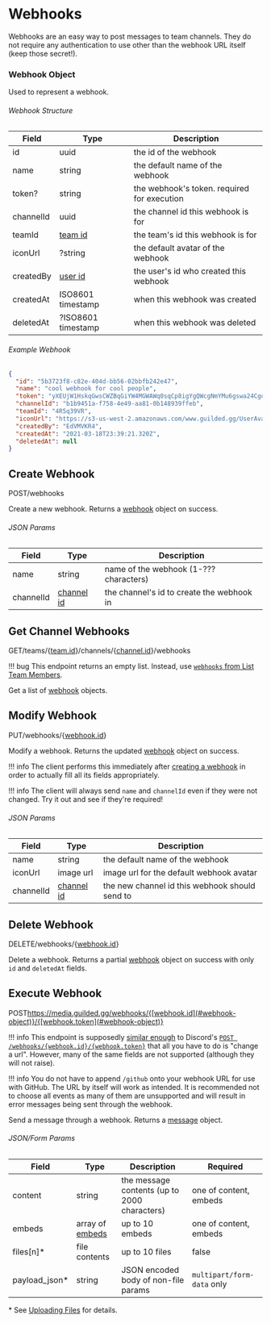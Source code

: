 # Webhooks

Webhooks are an easy way to post messages to team channels. They do not require any authentication to use other than the webhook URL itself (keep those secret!).

### Webhook Object

Used to represent a webhook.

###### Webhook Structure

| Field      | Type                                   | Description                                 |
|------------|----------------------------------------|---------------------------------------------|
| id         | uuid                                   | the id of the webhook                       |
| name       | string                                 | the default name of the webhook             |
| token?     | string                                 | the webhook's token. required for execution |
| channelId  | uuid                                   | the channel id this webhook is for          |
| teamId     | [team id](/resources/team#team-object) | the team's id this webhook is for           |
| iconUrl    | ?string                                | the default avatar of the webhook           |
| createdBy  | [user id](/resources/user#user-object) | the user's id who created this webhook      |
| createdAt  | ISO8601 timestamp                      | when this webhook was created               |
| deletedAt  | ?ISO8601 timestamp                     | when this webhook was deleted               |

###### Example Webhook

```json
{
  "id": "5b3723f8-c82e-404d-bb56-02bbfb242e47",
  "name": "cool webhook for cool people",
  "token": "yXEUjW1HskqGwsCWZBqGiYW4MGWAWq0sqCp8igYgQWcgNmYMu6gswa24CgoE2Akqk00YS8GYMkeqKUKKlAUYua",
  "channelId": "b1b9451a-f758-4e49-aa81-0b148939ffeb",
  "teamId": "4R5q39VR",
  "iconUrl": "https://s3-us-west-2.amazonaws.com/www.guilded.gg/UserAvatar/74bfc8be9425a926a1f48d9b078509bc-Large.png?w=450&h=450",
  "createdBy": "EdVMVKR4",
  "createdAt": "2021-03-18T23:39:21.320Z",
  "deletedAt": null
}
```

## Create Webhook
<span class="http-verb">POST</span><span class="http-path">/webhooks</span>

Create a new webhook. Returns a [webhook](#webhook-object) object on success.

###### JSON Params

| Field     | Type                                            | Description                               |
|-----------|-------------------------------------------------|-------------------------------------------|
| name      | string                                          | name of the webhook (1-??? characters)    |
| channelId | [channel id](/resources/channel#channel-object) | the channel's id to create the webhook in |

## Get Channel Webhooks
<span class="http-verb">GET</span><span class="http-path">/teams/{[team.id](/resources/team#team-object)}/channels/{[channel.id](/resources/channel#channel-object)}/webhooks</span>

!!! bug
    This endpoint returns an empty list. Instead, use [`webhooks` from List Team Members](/resources/team#list-team-members).

Get a list of [webhook](#webhook-object) objects.

## Modify Webhook
<span class="http-verb">PUT</span><span class="http-path">/webhooks/{[webhook.id](#webhook-object)}</span>

Modify a webhook. Returns the updated [webhook](#webhook-object) object on success.

!!! info
    The client performs this immediately after [creating a webhook](#create-webhook) in order to actually fill all its fields appropriately.

!!! info
    The client will always send `name` and `channelId` even if they were not changed. Try it out and see if they're required!

###### JSON Params

| Field      | Type                                            | Description                                        |
|------------|-------------------------------------------------|----------------------------------------------------|
| name       | string                                          | the default name of the webhook                    |
| iconUrl    | image url                                       | image url for the default webhook avatar           |
| channelId  | [channel id](/resources/channel#channel-object) | the new channel id this webhook should send to     |

## Delete Webhook
<span class="http-verb">DELETE</span><span class="http-path">/webhooks/{[webhook.id](#webhook-object)}</span>

Delete a webhook. Returns a partial [webhook](#webhook-object) object on success with only `id` and `deletedAt` fields.

## Execute Webhook
<span class="http-verb">POST</span><span class="http-path">https://media.guilded.gg/webhooks/{[webhook.id](#webhook-object)}/{[webhook.token](#webhook-object)}</span>

!!! info
    This endpoint is supposedly [similar enough](/images/webhooks_identical.png) to Discord's [`POST /webhooks/{webhook.id}/{webhook.token}`](https://discord.dev/resources/webhook#execute-webhook) that all you have to do is "change a url". However, many of the same fields are not supported (although they will not raise).

!!! info
    You do not have to append `/github` onto your webhook URL for use with GitHub. The URL by itself will work as intended. It is recommended not to choose all events as many of them are unsupported and will result in error messages being sent through the webhook.

Send a message through a webhook. Returns a [message](/resources/channel#message-object) object.

###### JSON/Form Params

| Field          | Type                                               | Description                                  | Required                   |
|----------------|----------------------------------------------------|----------------------------------------------|----------------------------|
| content        | string                                             | the message contents (up to 2000 characters) | one of content, embeds     |
| embeds         | array of [embeds](/resources/channel#embed-object) | up to 10 embeds                              | one of content, embeds     |
| files[n]\*     | file contents                                      | up to 10 files                               | false                      |
| payload_json\* | string                                             | JSON encoded body of non-file params         | `multipart/form-data` only |

\* See [Uploading Files](https://discord.dev/reference#uploading-files) for details.
